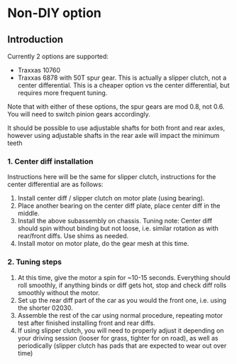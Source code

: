 # Non-DIY option

## Introduction

Currently 2 options are supported:

- Traxxas 10760
- Traxxas 6878 with 50T spur gear. This is actually a slipper clutch, not a center differential. This is a cheaper option vs the center differential, but requires more frequent tuning.

Note that with either of these options, the spur gears are mod 0.8, not 0.6. You will need to switch pinion gears accordingly.

It should be possible to use adjustable shafts for both front and rear axles, however using adjustable shafts in the rear axle will impact the minimum teeth

### 1. Center diff installation

Instructions here will be the same for slipper clutch, instructions for the center differential are as follows:

1. Install center diff / slipper clutch on motor plate (using bearing).
2. Place another bearing on the center diff plate, place center diff in the middle.
3. Install the above subassembly on chassis. Tuning note: Center diff should spin without binding but not loose, i.e. similar rotation as with rear/front diffs. Use shims as needed.
4. Install motor on motor plate, do the gear mesh at this time.

### 2. Tuning steps

1. At this time, give the motor a spin for ~10-15 seconds. Everything should roll smoothly, if anything binds or diff gets hot, stop and check diff rolls smoothly without the motor.
2. Set up the rear diff part of the car as you would the front one, i.e. using the shorter 02030.
3. Assemble the rest of the car using normal procedure, repeating motor test after finished installing front and rear diffs.
4. If using slipper clutch, you will need to properly adjust it depending on your driving session (looser for grass, tighter for on road), as well as periodically (slipper clutch has pads that are expected to wear out over time)
